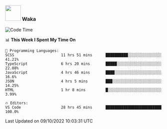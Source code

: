### <img src="https://media.giphy.com/media/VgCDAzcKvsR6OM0uWg/giphy.gif" width="50"> Waka

  <!--START_SECTION:waka-->
![Code Time](http://img.shields.io/badge/Code%20Time-921%20hrs%2052%20mins-blue)

📊 **This Week I Spent My Time On** 

```text
💬 Programming Languages: 
SCSS                     11 hrs 51 mins      ██████████░░░░░░░░░░░░░░░   41.21% 
TypeScript               6 hrs 20 mins       █████░░░░░░░░░░░░░░░░░░░░   22.08% 
JavaScript               4 hrs 46 mins       ████░░░░░░░░░░░░░░░░░░░░░   16.6% 
JSON                     4 hrs 5 mins        ███░░░░░░░░░░░░░░░░░░░░░░   14.25% 
HTML                     1 hr 8 mins         █░░░░░░░░░░░░░░░░░░░░░░░░   3.99%

🔥 Editors: 
VS Code                  28 hrs 45 mins      █████████████████████████   100.0%

```


 Last Updated on 09/10/2022 10:03:31 UTC
<!--END_SECTION:waka-->

